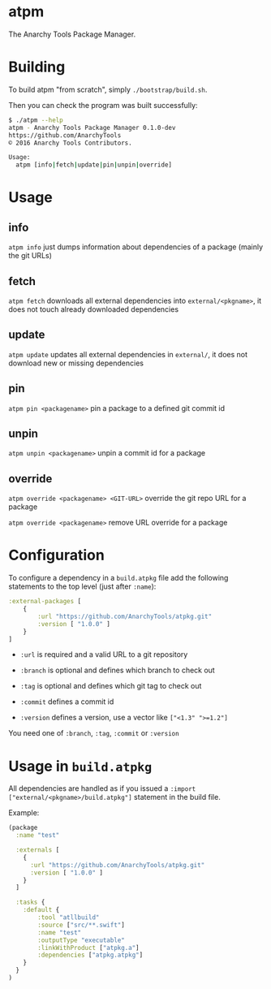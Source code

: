 # atpm

The Anarchy Tools Package Manager.

# Building

To build atpm "from scratch", simply `./bootstrap/build.sh`.

Then you can check the program was built successfully:

```bash
$ ./atpm --help
atpm - Anarchy Tools Package Manager 0.1.0-dev
https://github.com/AnarchyTools
© 2016 Anarchy Tools Contributors.

Usage:
  atpm [info|fetch|update|pin|unpin|override]
```

# Usage

## info

`atpm info` just dumps information about dependencies of a package (mainly the git URLs)

## fetch

`atpm fetch` downloads all external dependencies into `external/<pkgname>`, it does not touch already downloaded dependencies

## update

`atpm update` updates all external dependencies in `external/`, it does not download new or missing dependencies

## pin 

`atpm pin <packagename>` pin a package to a defined git commit id

## unpin

`atpm unpin <packagename>` unpin a commit id for a package

## override

`atpm override <packagename> <GIT-URL>` override the git repo URL for a package

`atpm override <packagename>` remove URL override for a package

# Configuration

To configure a dependency in a `build.atpkg` file add the following statements to the top level (just after `:name`):

```clojure
:external-packages [
    {
        :url "https://github.com/AnarchyTools/atpkg.git"
        :version [ "1.0.0" ]
    }
]
```

- `:url` is required and a valid URL to a git repository

- `:branch` is optional and defines which branch to check out
- `:tag` is optional and defines which git tag to check out
- `:commit` defines a commit id
- `:version` defines a version, use a vector like `["<1.3" ">=1.2"]`

You need one of `:branch`, `:tag`, `:commit` or `:version`

# Usage in `build.atpkg`

All dependencies are handled as if you issued a `:import ["external/<pkgname>/build.atpkg"]` statement in the build file.

Example:

```clojure
(package
  :name "test"

  :externals [
    {
      :url "https://github.com/AnarchyTools/atpkg.git"
      :version [ "1.0.0" ]
    }
  ]

  :tasks {
    :default {
        :tool "atllbuild"
        :source ["src/**.swift"]
        :name "test"
        :outputType "executable"
        :linkWithProduct ["atpkg.a"]
        :dependencies ["atpkg.atpkg"]
    }
  }
)
```